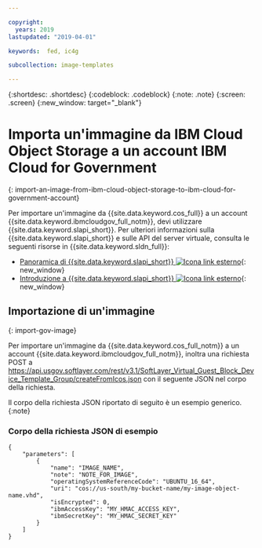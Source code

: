```yaml
---

copyright:
  years: 2019
lastupdated: "2019-04-01"

keywords:  fed, ic4g

subcollection: image-templates

---
```


{:shortdesc: .shortdesc}
{:codeblock: .codeblock}
{:note: .note}
{:screen: .screen}
{:new_window: target="_blank"}

# Importa un'immagine da IBM Cloud Object Storage a un account IBM Cloud for Government
{: import-an-image-from-ibm-cloud-object-storage-to-ibm-cloud-for-government-account}

Per importare un'immagine da {{site.data.keyword.cos_full}} a un account {{site.data.keyword.ibmcloudgov_full_notm}}, devi utilizzare {{site.data.keyword.slapi_short}}. Per ulteriori informazioni sulla {{site.data.keyword.slapi_short}} e sulle API del server virtuale, consulta le seguenti risorse in
{{site.data.keyword.sldn_full}}:
* [Panoramica di {{site.data.keyword.slapi_short}} ![Icona link esterno](../icons/launch-glyph.svg "Icona link esterno")](https://sldn.softlayer.com/reference/softlayerapi/){: new_window}
* [Introduzione a {{site.data.keyword.slapi_short}} ![Icona link esterno](../icons/launch-glyph.svg "Icona link esterno")](https://sldn.softlayer.com/article/getting-started/){: new_window}

## Importazione di un'immagine
{: import-gov-image}

Per importare un'immagine da {{site.data.keyword.cos_full_notm}} a un account {{site.data.keyword.ibmcloudgov_full_notm}}, inoltra una richiesta POST a https://api.usgov.softlayer.com/rest/v3.1/SoftLayer_Virtual_Guest_Block_Device_Template_Group/createFromIcos.json con il seguente JSON nel corpo della richiesta.

Il corpo della richiesta JSON riportato di seguito è un esempio generico.
{:note}

### Corpo della richiesta JSON di esempio

```
{
    "parameters": [
        {
            "name": "IMAGE_NAME",
            "note": "NOTE_FOR_IMAGE",
            "operatingSystemReferenceCode": "UBUNTU_16_64",
            "uri": "cos://us-south/my-bucket-name/my-image-object-name.vhd",
            "isEncrypted": 0,
            "ibmAccessKey": "MY_HMAC_ACCESS_KEY",
            "ibmSecretKey": "MY_HMAC_SECRET_KEY"
        }
    ]
}
```

